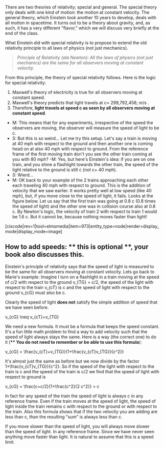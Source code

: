 There are two theories of relativity; special and general. The special theory only deals with one kind of motion: the motion at constant velocity. The general theory, which Einstein took another 10 years to develop, deals with all motion in spacetime. It turns out to be a theory about gravity, and, as such, it has a very different "flavor," which we will discuss very briefly at the end of the class.

What Einstein did with special relativity is to propose to extend the old relativity principle to all laws of physics (not just mechanics).

> _Principle of Relativity (ala Newton): All the laws of physics (not just mechanics) are the same for all observers moving at constant velocity._

From this principle, the theory of special relativity follows. Here is the logic for special relativity:

1. Maxwell's theory of electricity is true for all observers moving at constant speed.
2. Maxwell's theory predicts that light travels at <lrn-math><span> c= 299,792,458\;  m/s </span></lrn-math>.
3. Therefore, **light travels at speed c as seen by all observers moving at constant speed**.

- M: This means that for any experiments, irrespective of the speed the observers are moving, the observer will measure the speed of light to be c.
- S: But this is so weird... Let me try this setup. Let's say a train is moving at 40 mph with respect to the ground and then another one is coming head on at also 40 mph with respect to ground. From the reference frame of the first moving train don't you see the other train coming at you with 80 mph?
-M: Yes, but here's Einstein's idea: if you are on one train, and you shine a flashlight towards the other train, the speed of the light relative to the ground is still c (not c+ 40 mph).
- S: Wierd...
- M: OK back to your example of the 2 trains approaching each other each traveling 40 mph with respect to ground. This is the addition of velocity that we saw earlier. It works pretty well at low speed (like 40 mph), but, if you move close to the speed of light, it fails. Looks at the figure below. Let us say that the first train was going at 0.8 c (0.8 times the speed of light) and the other one was in collision course also at 0.8 c. By Newton's logic, the velocity of train 2 with respect to train 1 would be 1.6 c. But it cannot be, because nothing moves faster than light!

[ciscode|rev=1|tool=elmsmedia|item=973|entity_type=node|render=display_mode|display_mode=image]

## How to add  speeds: \*\* this is optional \*\*, your book also discusses this.

Einstein's principle of relativity says that the speed of light is measured to be the same for all observers moving at constant velocity. Lets go back to Marie's example: Imagine I turn on a flashlight in a train moving at the speed of c/2 with respect to the ground <lrn-math>v_{TG} = c/2</lrn-math>, the speed of the light with respect to the train <lrn-math>v_{cT}</lrn-math> is c and the speed of light with respect to the ground <lrn-math>v_{cG}</lrn-math> must also be c.

Clearly the speed of light **does not** satisfy the simple addition of speed that we have seen before.

<lrn-math>v_{cG} \neq v_{cT}+v_{TG}</lrn-math>

We need a new formula. It must be a formula that keeps the speed constant. It's a fun little math problem to find a way to add velocity such that the speed of light always stays the same. Here is a way (the correct one) to do it (**\*\* You do not need to remember or be able to use this formula**):

<lrn-math> v_{cG} = \frac{v_{cT}+v_{TG}}{1+\frac{v_{cT}v_{TG}}{c^2}}</lrn-math>

It's almost just the same as before but we now divide by the factor <lrn-math>1+\frac{v_{cT}v_{TG}}{c^2}</lrn-math>. So if the speed of the light with respect to the train is c and the speed of the train is c/2 we find that the speed of light with respect to ground is

<lrn-math> v_{cG} = \frac{c+c/2}{1+\frac{c^2}{2 c^2}} = c</lrn-math>

In fact for any speed of the train the speed of light is always c in any reference frame. Even if the train moves at the speed of light, the speed of light inside the train remains c with respect to the ground or with respect to the train. Also this formula shows that if the two velocity you are adding are less than c, than the resulting "sum" is always less than c.

If you move slower than the speed of light, you will always move slower than the speed of light. In any reference frame. Since we have never seen anything move faster than light. It is natural to assume that this is a speed limit.